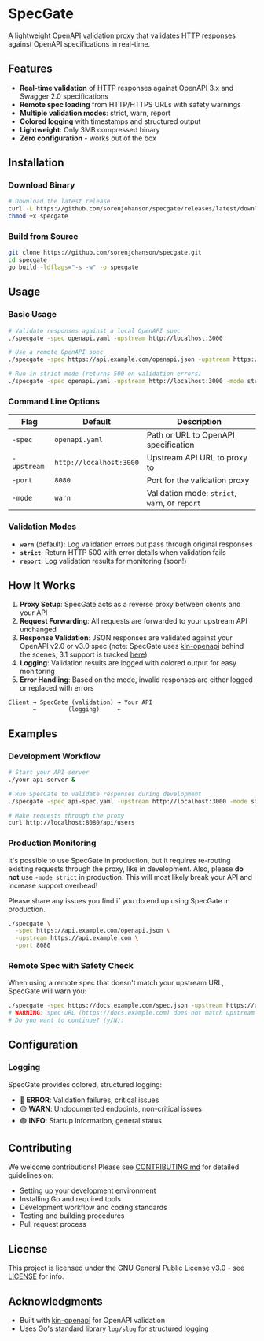 # SpecGate

A lightweight OpenAPI validation proxy that validates HTTP responses against OpenAPI specifications in real-time.

## Features

- **Real-time validation** of HTTP responses against OpenAPI 3.x and Swagger 2.0 specifications
- **Remote spec loading** from HTTP/HTTPS URLs with safety warnings
- **Multiple validation modes**: strict, warn, report
- **Colored logging** with timestamps and structured output
- **Lightweight**: Only 3MB compressed binary
- **Zero configuration** - works out of the box

## Installation

### Download Binary

```bash
# Download the latest release
curl -L https://github.com/sorenjohanson/specgate/releases/latest/download/specgate -o specgate
chmod +x specgate
```

### Build from Source

```bash
git clone https://github.com/sorenjohanson/specgate.git
cd specgate
go build -ldflags="-s -w" -o specgate
```

## Usage

### Basic Usage

```bash
# Validate responses against a local OpenAPI spec
./specgate -spec openapi.yaml -upstream http://localhost:3000

# Use a remote OpenAPI spec
./specgate -spec https://api.example.com/openapi.json -upstream https://api.example.com

# Run in strict mode (returns 500 on validation errors)
./specgate -spec openapi.yaml -upstream http://localhost:3000 -mode strict
```

### Command Line Options

| Flag | Default | Description |
|------|---------|-------------|
| `-spec` | `openapi.yaml` | Path or URL to OpenAPI specification |
| `-upstream` | `http://localhost:3000` | Upstream API URL to proxy to |
| `-port` | `8080` | Port for the validation proxy |
| `-mode` | `warn` | Validation mode: `strict`, `warn`, or `report` |

### Validation Modes

- **`warn`** (default): Log validation errors but pass through original responses
- **`strict`**: Return HTTP 500 with error details when validation fails
- **`report`**: Log validation results for monitoring (soon!)

## How It Works

1. **Proxy Setup**: SpecGate acts as a reverse proxy between clients and your API
2. **Request Forwarding**: All requests are forwarded to your upstream API unchanged  
3. **Response Validation**: JSON responses are validated against your OpenAPI v2.0 or v3.0 spec (note: SpecGate uses [kin-openapi](https://github.com/getkin/kin-openapi) behind the scenes, 3.1 support is tracked [here](https://github.com/getkin/kin-openapi/issues/230))
4. **Logging**: Validation results are logged with colored output for easy monitoring
5. **Error Handling**: Based on the mode, invalid responses are either logged or replaced with errors

```
Client → SpecGate (validation) → Your API
       ←         (logging)     ←
```

## Examples

### Development Workflow

```bash
# Start your API server
./your-api-server &

# Run SpecGate to validate responses during development
./specgate -spec api-spec.yaml -upstream http://localhost:3000 -mode strict

# Make requests through the proxy
curl http://localhost:8080/api/users
```

### Production Monitoring

It's possible to use SpecGate in production, but it requires re-routing existing requests through the proxy, like in development. Also, please **do not** use `-mode strict` in production. This will most likely break your API and increase support overhead!

Please share any issues you find if you do end up using SpecGate in production.

```bash
./specgate \
  -spec https://api.example.com/openapi.json \
  -upstream https://api.example.com \
  -port 8080
```

### Remote Spec with Safety Check

When using a remote spec that doesn't match your upstream URL, SpecGate will warn you:

```bash
./specgate -spec https://docs.example.com/spec.json -upstream https://api.other.com
# WARNING: spec URL (https://docs.example.com) does not match upstream URL (https://api.other.com)
# Do you want to continue? (y/N):
```

## Configuration

### Logging

SpecGate provides colored, structured logging:

- 🔴 **ERROR**: Validation failures, critical issues  
- 🟡 **WARN**: Undocumented endpoints, non-critical issues
- 🟢 **INFO**: Startup information, general status

## Contributing

We welcome contributions! Please see [CONTRIBUTING.md](CONTRIBUTING.md) for detailed guidelines on:

- Setting up your development environment
- Installing Go and required tools
- Development workflow and coding standards
- Testing and building procedures
- Pull request process

## License

This project is licensed under the GNU General Public License v3.0 - see [LICENSE](LICENSE) for info.

## Acknowledgments

- Built with [kin-openapi](https://github.com/getkin/kin-openapi) for OpenAPI validation
- Uses Go's standard library `log/slog` for structured logging